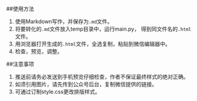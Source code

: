 ##使用方法
1. 使用Markdown写作，并保存为`.md`文件。
2. 将要转化的`.md`文件放入temp目录中，运行main.py，
得到同文件名的`.html`文件。
3. 用浏览器打开生成的`.html`文件，全选复制，粘贴到微信编辑器中。
4. 检查，预览，调整。

##注意事项
1. 推送前请务必发送到手机预览仔细检查，作者不保证最终样式的绝对正确。
2. 如须引用图片，请先传到公众号后台，复制微信提供的链接。
3. 可通过订制style.css更改排版样式。
